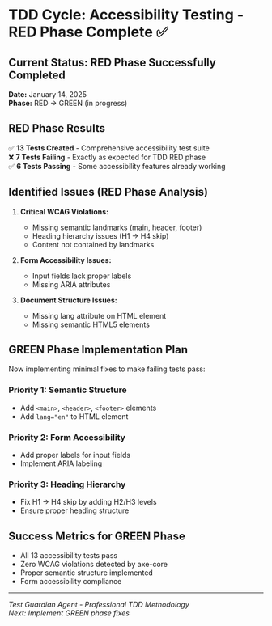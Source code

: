 # TDD Cycle: Accessibility Testing - RED Phase Complete ✅

## Current Status: RED Phase Successfully Completed
**Date:** January 14, 2025  
**Phase:** RED → GREEN (in progress)

## RED Phase Results
✅ **13 Tests Created** - Comprehensive accessibility test suite  
❌ **7 Tests Failing** - Exactly as expected for TDD RED phase  
✅ **6 Tests Passing** - Some accessibility features already working  

## Identified Issues (RED Phase Analysis)
1. **Critical WCAG Violations:**
   - Missing semantic landmarks (main, header, footer)
   - Heading hierarchy issues (H1 → H4 skip)
   - Content not contained by landmarks
   
2. **Form Accessibility Issues:**
   - Input fields lack proper labels
   - Missing ARIA attributes
   
3. **Document Structure Issues:**
   - Missing lang attribute on HTML element
   - Missing semantic HTML5 elements

## GREEN Phase Implementation Plan
Now implementing minimal fixes to make failing tests pass:

### Priority 1: Semantic Structure
- Add `<main>`, `<header>`, `<footer>` elements
- Add `lang="en"` to HTML element

### Priority 2: Form Accessibility 
- Add proper labels for input fields
- Implement ARIA labeling

### Priority 3: Heading Hierarchy
- Fix H1 → H4 skip by adding H2/H3 levels
- Ensure proper heading structure

## Success Metrics for GREEN Phase
- All 13 accessibility tests pass
- Zero WCAG violations detected by axe-core
- Proper semantic structure implemented
- Form accessibility compliance

---
*Test Guardian Agent - Professional TDD Methodology*  
*Next: Implement GREEN phase fixes*
